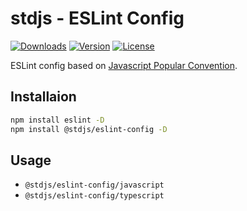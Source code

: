 # stdjs - ESLint Config

[![Downloads](https://img.shields.io/npm/dt/@stdjs/eslint-config.svg)](https://npmcharts.com/compare/@stdjs/eslint-config?minimal=true)
[![Version](https://img.shields.io/npm/v/@stdjs/eslint-config.svg)](https://www.npmjs.com/package/@stdjs/eslint-config)
[![License](https://img.shields.io/npm/l/@stdjs/eslint-config.svg)](https://www.npmjs.com/package/@stdjs/eslint-config)

ESLint config based on [Javascript Popular Convention](http://sideeffect.kr/popularconvention#javascript).

## Installaion

```bash
npm install eslint -D
npm install @stdjs/eslint-config -D
```

## Usage

- `@stdjs/eslint-config/javascript`
- `@stdjs/eslint-config/typescript`
